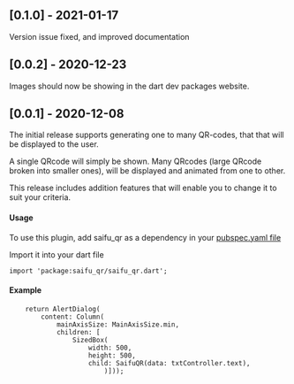 ## [0.1.0] - 2021-01-17

Version issue fixed, and improved documentation

## [0.0.2] - 2020-12-23

Images should now be showing in the dart dev packages website.

## [0.0.1] - 2020-12-08

The initial release supports generating one to many QR-codes, that that will be displayed to the user.

A single QRcode will simply be shown.
Many QRcodes (large QRcode broken into smaller ones), will be displayed and animated from one to other.

This release includes addition features that will enable you to change it to suit your criteria.

#### Usage

To use this plugin, add saifu_qr as a dependency in your [pubspec.yaml file](https://flutter.dev/docs/development/packages-and-plugins/using-packages)

Import it into your dart file

    import 'package:saifu_qr/saifu_qr.dart';

#### Example

        return AlertDialog(
            content: Column(
                mainAxisSize: MainAxisSize.min,
                children: [
                    SizedBox(
                        width: 500,
                        height: 500,
                        child: SaifuQR(data: txtController.text),
                            )]));
